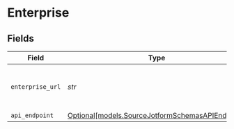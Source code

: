 # Enterprise


## Fields

| Field                                                                                                                  | Type                                                                                                                   | Required                                                                                                               | Description                                                                                                            |
| ---------------------------------------------------------------------------------------------------------------------- | ---------------------------------------------------------------------------------------------------------------------- | ---------------------------------------------------------------------------------------------------------------------- | ---------------------------------------------------------------------------------------------------------------------- |
| `enterprise_url`                                                                                                       | *str*                                                                                                                  | :heavy_check_mark:                                                                                                     | Upgrade to Enterprise to make your API url your-domain.com/API or subdomain.jotform.com/API instead of api.jotform.com |
| `api_endpoint`                                                                                                         | [Optional[models.SourceJotformSchemasAPIEndpoint]](../models/sourcejotformschemasapiendpoint.md)                       | :heavy_minus_sign:                                                                                                     | N/A                                                                                                                    |